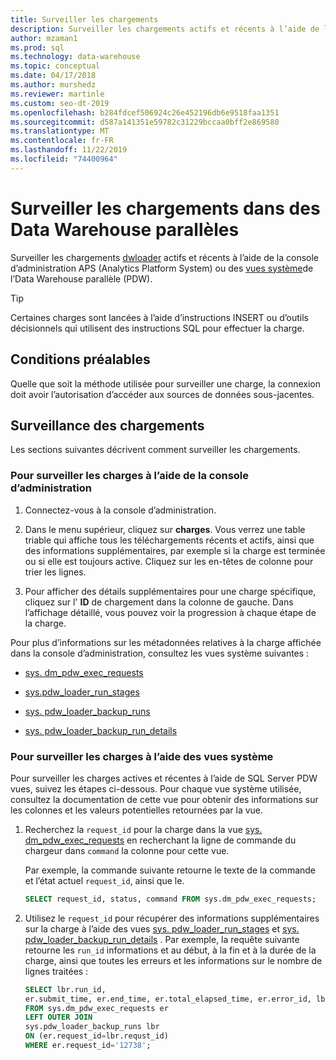 ```yaml
---
title: Surveiller les chargements
description: Surveiller les chargements actifs et récents à l’aide de la console d’administration APS (Analytics Platform System) ou du système d’Data Warehouse parallèles (PDW).
author: mzaman1
ms.prod: sql
ms.technology: data-warehouse
ms.topic: conceptual
ms.date: 04/17/2018
ms.author: murshedz
ms.reviewer: martinle
ms.custom: seo-dt-2019
ms.openlocfilehash: b284fdcef506924c26e452196db6e9518faa1351
ms.sourcegitcommit: d587a141351e59782c31229bccaa0bff2e869580
ms.translationtype: MT
ms.contentlocale: fr-FR
ms.lasthandoff: 11/22/2019
ms.locfileid: "74400964"
---
```

# <a name="monitor-loads-into-parallel-data-warehouse"></a>Surveiller les chargements dans des Data Warehouse parallèles
Surveiller les chargements [dwloader](dwloader.md) actifs et récents à l’aide de la console d’administration APS (Analytics Platform System) ou des [vues système](https://azure.microsoft.com/documentation/articles/sql-data-warehouse-reference-tsql-system-views/)de l’Data Warehouse parallèle (PDW). 
  
> [!TIP]  
> Certaines charges sont lancées à l’aide d’instructions INSERT ou d’outils décisionnels qui utilisent des instructions SQL pour effectuer la charge. 

<!-- MISSING LINKS
To monitor this type of load, see [Monitoring Active Queries](monitor-active-queries.md).  
-->
  
## <a name="prerequisites"></a>Conditions préalables  
Quelle que soit la méthode utilisée pour surveiller une charge, la connexion doit avoir l’autorisation d’accéder aux sources de données sous-jacentes. 

<!-- MISSING LINKS
For the permissions to grant, see "Use All of the Admin Console" in [Grant Permissions to Use the Admin Console](grant-permissions-admin-console.md). 

--> 
  
## <a name="monitoring-loads"></a>Surveillance des chargements  
Les sections suivantes décrivent comment surveiller les chargements.  
  
### <a name="to-monitor-loads-by-using-the-admin-console"></a>Pour surveiller les charges à l’aide de la console d’administration  
  
1.  Connectez-vous à la console d’administration. <!-- MISSING LINKS See [Monitor the Appliance by Using the Admin Console;](monitor-admin-console.md) for instructions. --> 
  
2.  Dans le menu supérieur, cliquez sur **charges**. Vous verrez une table triable qui affiche tous les téléchargements récents et actifs, ainsi que des informations supplémentaires, par exemple si la charge est terminée ou si elle est toujours active. Cliquez sur les en-têtes de colonne pour trier les lignes.  
  
3.  Pour afficher des détails supplémentaires pour une charge spécifique, cliquez sur l' **ID** de chargement dans la colonne de gauche. Dans l’affichage détaillé, vous pouvez voir la progression à chaque étape de la charge.  
  
Pour plus d’informations sur les métadonnées relatives à la charge affichée dans la console d’administration, consultez les vues système suivantes :  
  
-   [sys. dm_pdw_exec_requests](../relational-databases/system-dynamic-management-views/sys-dm-pdw-exec-requests-transact-sql.md)  
  
-   [sys.pdw_loader_run_stages](https://msdn.microsoft.com/library/mt203879.aspx)  
  
-   [sys. pdw_loader_backup_runs](../relational-databases/system-catalog-views/sys-pdw-loader-backup-runs-transact-sql.md)  
  
-   [sys. pdw_loader_backup_run_details](../relational-databases/system-catalog-views/sys-pdw-loader-backup-run-details-transact-sql.md)  
  
### <a name="to-monitor-loads-by-using-system-views"></a>Pour surveiller les charges à l’aide des vues système  
Pour surveiller les charges actives et récentes à l’aide de SQL Server PDW vues, suivez les étapes ci-dessous. Pour chaque vue système utilisée, consultez la documentation de cette vue pour obtenir des informations sur les colonnes et les valeurs potentielles retournées par la vue.  
  
1.  Recherchez la `request_id` pour la charge dans la vue [sys. dm_pdw_exec_requests](../relational-databases/system-dynamic-management-views/sys-dm-pdw-exec-requests-transact-sql.md) en recherchant la ligne de commande du chargeur dans `command` la colonne pour cette vue.  
  
    Par exemple, la commande suivante retourne le texte de la commande et l’état actuel `request_id`, ainsi que le.  
  
    ```sql  
    SELECT request_id, status, command FROM sys.dm_pdw_exec_requests;  
    ```  
  
2.  Utilisez le `request_id` pour récupérer des informations supplémentaires sur la charge à l’aide des vues [sys. pdw_loader_run_stages](../relational-databases/system-catalog-views/sys-pdw-loader-run-stages-transact-sql.md) et [sys. pdw_loader_backup_run_details](../relational-databases/system-catalog-views/sys-pdw-loader-backup-run-details-transact-sql.md) . Par exemple, la requête suivante retourne les `run_id` informations et au début, à la fin et à la durée de la charge, ainsi que toutes les erreurs et les informations sur le nombre de lignes traitées :  
  
    ```sql  
    SELECT lbr.run_id,   
    er.submit_time, er.end_time, er.total_elapsed_time, er.error_id, lbr.rows_processed, lbr.rows_rejected, lbr.rows_inserted   
    FROM sys.dm_pdw_exec_requests er   
    LEFT OUTER JOIN   
    sys.pdw_loader_backup_runs lbr   
    ON (er.request_id=lbr.requst_id)   
    WHERE er.request_id='12738';  
    ```  
  
<!-- MISSING LINKS

## See Also  
[Common metadata query examples](metadata-query-examples.md)
-->  
  
